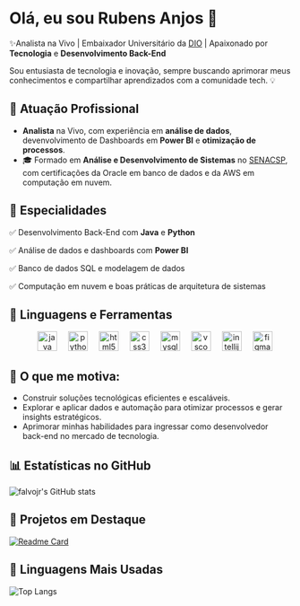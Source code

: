 # Olá, eu sou Rubens Anjos 👋

✨Analista na Vivo | Embaixador Universitário da [DIO](https://digitalinnovation.one/) | Apaixonado por **Tecnologia** e **Desenvolvimento Back-End**

Sou entusiasta de tecnologia e inovação, sempre buscando aprimorar meus conhecimentos e compartilhar aprendizados com a comunidade tech. 💡

## 🏢 **Atuação Profissional**
- **Analista** na Vivo, com experiência em **análise de dados**, devenvolvimento de Dashboards em **Power BI** e **otimização de processos**.
- 🎓 Formado em **Análise e Desenvolvimento de Sistemas** no [SENACSP](https://www.sp.senac.br/), com certificações da Oracle em banco de dados e da AWS em computação em nuvem.
  
## 📱 **Especialidades**
✅ Desenvolvimento Back-End com **Java** e **Python**

✅ Análise de dados e dashboards com **Power BI**

✅ Banco de dados SQL e modelagem de dados

✅ Computação em nuvem e boas práticas de arquitetura de sistemas


## 📱 **Linguagens e Ferramentas**
<div align="center">
  <img width="12" />
  <img src="https://cdn.jsdelivr.net/gh/devicons/devicon/icons/java/java-original.svg" height="35" alt="java logo"  />
  <img width="12" />
  <img src="https://cdn.jsdelivr.net/gh/devicons/devicon/icons/python/python-original.svg" height="35" alt="python logo"  />
  <img width="12" />
  <img src="https://cdn.jsdelivr.net/gh/devicons/devicon/icons/html5/html5-original.svg" height="35" alt="html5 logo"  />
  <img width="12" />
  <img src="https://cdn.jsdelivr.net/gh/devicons/devicon/icons/css3/css3-original.svg" height="35" alt="css3 logo"  />
  <img width="12" />
  <img src="https://cdn.jsdelivr.net/gh/devicons/devicon/icons/mysql/mysql-original.svg" height="35" alt="mysql logo"  />
  <img width="12" />
  <img src="https://cdn.jsdelivr.net/gh/devicons/devicon/icons/vscode/vscode-original.svg" height="35" alt="vscode logo"  />
  <img width="12" />
  <img src="https://cdn.jsdelivr.net/gh/devicons/devicon/icons/intellij/intellij-original.svg" height="35" alt="intellij logo"  />
  <img width="12" />
  <img src="https://cdn.jsdelivr.net/gh/devicons/devicon/icons/figma/figma-original.svg" height="35" alt="figma logo"  />
</div>

## 🚀 **O que me motiva:**
- Construir soluções tecnológicas eficientes e escaláveis.
- Explorar e aplicar dados e automação para otimizar processos e gerar insights estratégicos.
- Aprimorar minhas habilidades para ingressar como desenvolvedor back-end no mercado de tecnologia.

## 📊 **Estatísticas no GitHub**

![falvojr's GitHub stats](https://github-readme-stats.vercel.app/api?username=rubensanjos&show_icons=true&theme=dark)

## 📌 **Projetos em Destaque**

[![Readme Card](https://github-readme-stats.vercel.app/api/pin/?username=rubensanjos&repo=Dio_Java_Bradesco&theme=dark)](https://github.com/RubensAnjos/Dio_Java_Bradesco.git)

## 🚀 **Linguagens Mais Usadas**

![Top Langs](https://github-readme-stats.vercel.app/api/top-langs/?username=rubensanjos&layout=compact&theme=dark)
